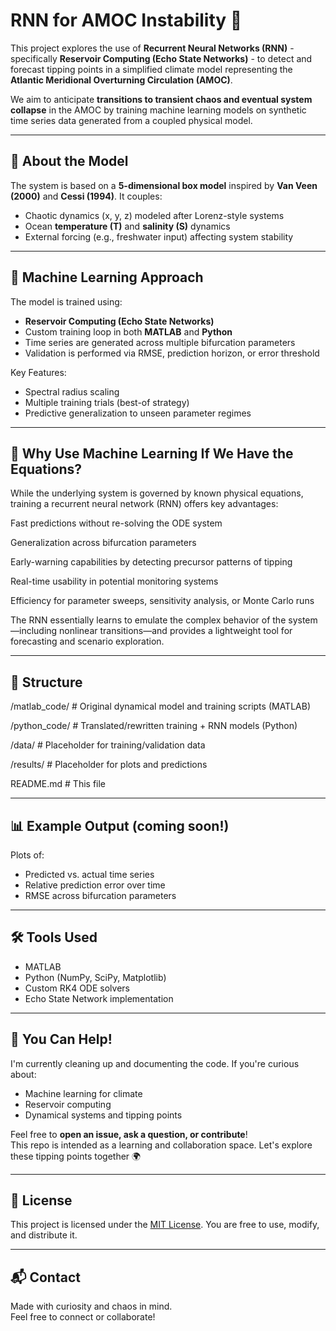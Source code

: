 # RNN for AMOC Instability 🌊

This project explores the use of **Recurrent Neural Networks (RNN)** - specifically **Reservoir Computing (Echo State Networks)** - to detect and forecast tipping points in a simplified climate model representing the **Atlantic Meridional Overturning Circulation (AMOC)**.

We aim to anticipate **transitions to transient chaos and eventual system collapse** in the AMOC by training machine learning models on synthetic time series data generated from a coupled physical model.

---

## 🔬 About the Model

The system is based on a **5-dimensional box model** inspired by **Van Veen (2000)** and **Cessi (1994)**. It couples:
- Chaotic dynamics (x, y, z) modeled after Lorenz-style systems
- Ocean **temperature (T)** and **salinity (S)** dynamics
- External forcing (e.g., freshwater input) affecting system stability

---

## 🧠 Machine Learning Approach

The model is trained using:
- **Reservoir Computing (Echo State Networks)**
- Custom training loop in both **MATLAB** and **Python**
- Time series are generated across multiple bifurcation parameters
- Validation is performed via RMSE, prediction horizon, or error threshold

Key Features:
- Spectral radius scaling
- Multiple training trials (best-of strategy)
- Predictive generalization to unseen parameter regimes

---

## 🧠 Why Use Machine Learning If We Have the Equations?
While the underlying system is governed by known physical equations, training a recurrent neural network (RNN) offers key advantages:

Fast predictions without re-solving the ODE system

Generalization across bifurcation parameters

Early-warning capabilities by detecting precursor patterns of tipping

Real-time usability in potential monitoring systems

Efficiency for parameter sweeps, sensitivity analysis, or Monte Carlo runs

The RNN essentially learns to emulate the complex behavior of the system—including nonlinear transitions—and provides a lightweight tool for forecasting and scenario exploration.

---

## 📁 Structure

/matlab_code/ # Original dynamical model and training scripts (MATLAB) 

/python_code/ # Translated/rewritten training + RNN models (Python) 

/data/ # Placeholder for training/validation data 

/results/ # Placeholder for plots and predictions 

README.md # This file


---

## 📊 Example Output (coming soon!)

Plots of:
- Predicted vs. actual time series
- Relative prediction error over time
- RMSE across bifurcation parameters

---

## 🛠️ Tools Used

- MATLAB
- Python (NumPy, SciPy, Matplotlib)
- Custom RK4 ODE solvers
- Echo State Network implementation

---

## 🙌 You Can Help!

I'm currently cleaning up and documenting the code. If you're curious about:
- Machine learning for climate
- Reservoir computing
- Dynamical systems and tipping points

Feel free to **open an issue, ask a question, or contribute**!  
This repo is intended as a learning and collaboration space. Let's explore these tipping points together 🌍

---

## 📄 License

This project is licensed under the [MIT License](LICENSE). You are free to use, modify, and distribute it.

---

## 📬 Contact

Made with curiosity and chaos in mind.  
Feel free to connect or collaborate!

